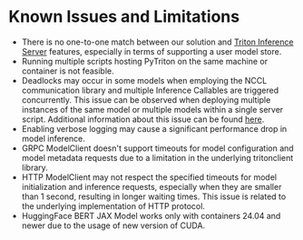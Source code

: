 <!--
Copyright (c) 2022-2023, NVIDIA CORPORATION. All rights reserved.

Licensed under the Apache License, Version 2.0 (the "License");
you may not use this file except in compliance with the License.
You may obtain a copy of the License at

    http://www.apache.org/licenses/LICENSE-2.0

Unless required by applicable law or agreed to in writing, software
distributed under the License is distributed on an "AS IS" BASIS,
WITHOUT WARRANTIES OR CONDITIONS OF ANY KIND, either express or implied.
See the License for the specific language governing permissions and
limitations under the License.
-->

# Known Issues and Limitations

- There is no one-to-one match between our solution and [Triton Inference Server](https://github.com/triton-inference-server/server) features, especially in terms of supporting a user model store.
- Running multiple scripts hosting PyTriton on the same machine or container is not feasible.
- Deadlocks may occur in some models when employing the NCCL communication library and multiple Inference Callables are triggered concurrently. This issue can be observed when deploying multiple instances of the same model or multiple models within a single server script. Additional information about this issue can be found [here](https://docs.nvidia.com/deeplearning/nccl/user-guide/docs/usage/communicators.html#using-multiple-nccl-communicators-concurrently).
- Enabling verbose logging may cause a significant performance drop in model inference.
- GRPC ModelClient doesn't support timeouts for model configuration and model metadata requests due to a limitation in the underlying tritonclient library.
- HTTP ModelClient may not respect the specified timeouts for model initialization and inference requests, especially when they are smaller than 1 second, resulting in longer waiting times. This issue is related to the underlying implementation of HTTP protocol.
- HuggingFace BERT JAX Model works only with containers 24.04 and newer due to the usage of new version of CUDA.